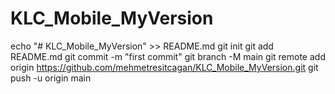 # KLC_Mobile_MyVersion

echo "# KLC_Mobile_MyVersion" >> README.md
git init
git add README.md
git commit -m "first commit"
git branch -M main
git remote add origin https://github.com/mehmetresitcagan/KLC_Mobile_MyVersion.git
git push -u origin main
